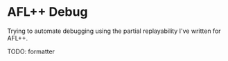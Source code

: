 # AFL++ Debug
Trying to automate debugging using the partial replayability I've written for AFL++.

TODO: formatter
